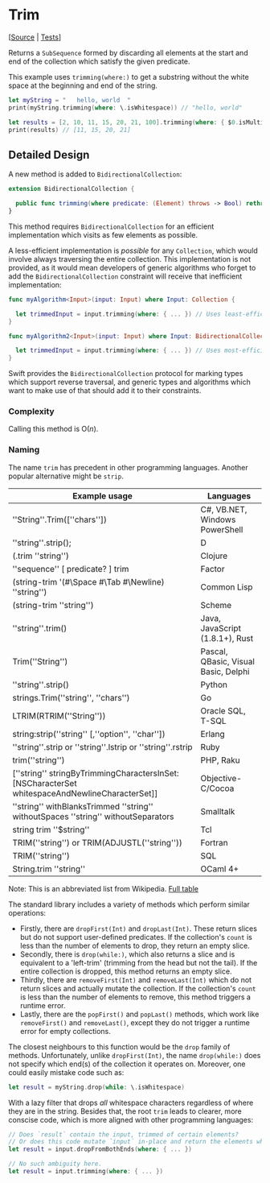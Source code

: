 # Trim

[[Source](https://github.com/apple/swift-algorithms/blob/main/Sources/Algorithms/Trim.swift) |
 [Tests](https://github.com/apple/swift-algorithms/blob/main/Tests/SwiftAlgorithmsTests/TrimTests.swift)]

Returns a `SubSequence` formed by discarding all elements at the start and end of the collection
which satisfy the given predicate.

This example uses `trimming(where:)` to get a substring without the white space at the beginning and end of the string.

```swift
let myString = "   hello, world  "
print(myString.trimming(where: \.isWhitespace)) // "hello, world"

let results = [2, 10, 11, 15, 20, 21, 100].trimming(where: { $0.isMultiple(of: 2) })
print(results) // [11, 15, 20, 21]
```

## Detailed Design

A new method is added to `BidirectionalCollection`:

```swift
extension BidirectionalCollection {

  public func trimming(where predicate: (Element) throws -> Bool) rethrows -> SubSequence
}
```

This method requires `BidirectionalCollection` for an efficient implementation which visits as few elements as possible.

A less-efficient implementation is _possible_ for any `Collection`, which would involve always traversing the
entire collection. This implementation is not provided, as it would mean developers of generic algorithms who forget
to add the `BidirectionalCollection` constraint will receive that inefficient implementation:

```swift
func myAlgorithm<Input>(input: Input) where Input: Collection {

  let trimmedInput = input.trimming(where: { ... }) // Uses least-efficient implementation.
}

func myAlgorithm2<Input>(input: Input) where Input: BidirectionalCollection {

  let trimmedInput = input.trimming(where: { ... }) // Uses most-efficient implementation.
}
```

Swift provides the `BidirectionalCollection` protocol for marking types which support reverse traversal,
and generic types and algorithms which want to make use of that should add it to their constraints.

### Complexity

Calling this method is O(_n_).

### Naming

The name `trim` has precedent in other programming languages. Another popular alternative might be `strip`.

| Example usage | Languages |
|-|-|
| ''String''.Trim([''chars'']) | C#, VB.NET, Windows PowerShell |
| ''string''.strip(); | D |
| (.trim ''string'') | Clojure |
| ''sequence'' [ predicate? ] trim | Factor |
| (string-trim '(#\Space #\Tab #\Newline) ''string'') | Common Lisp |
| (string-trim ''string'') | Scheme |
| ''string''.trim() | Java, JavaScript (1.8.1+), Rust |
| Trim(''String'') | Pascal, QBasic, Visual Basic, Delphi |
| ''string''.strip() | Python |
| strings.Trim(''string'', ''chars'') | Go |
| LTRIM(RTRIM(''String'')) | Oracle SQL, T-SQL |
| string:strip(''string'' [,''option'', ''char'']) | Erlang |
| ''string''.strip or ''string''.lstrip or ''string''.rstrip | Ruby |
| trim(''string'') | PHP, Raku |
| [''string'' stringByTrimmingCharactersInSet:[NSCharacterSet whitespaceAndNewlineCharacterSet]] | Objective-C/Cocoa |
| ''string'' withBlanksTrimmed ''string'' withoutSpaces ''string'' withoutSeparators | Smalltalk |
| string trim ''$string'' | Tcl |
| TRIM(''string'') or TRIM(ADJUSTL(''string'')) | Fortran |
| TRIM(''string'') | SQL |
| String.trim ''string'' | OCaml 4+ |

Note: This is an abbreviated list from Wikipedia. [Full table](https://en.wikipedia.org/wiki/Comparison_of_programming_languages_(string_functions)#trim)

The standard library includes a variety of methods which perform similar operations:

- Firstly, there are `dropFirst(Int)` and `dropLast(Int)`. These return slices but do not support user-defined predicates.
  If the collection's `count` is less than the number of elements to drop, they return an empty slice.
- Secondly, there is `drop(while:)`, which also returns a slice and is equivalent to a 'left-trim' (trimming from the head but not the tail).
  If the entire collection is dropped, this method returns an empty slice.
- Thirdly, there are `removeFirst(Int)` and `removeLast(Int)` which do not return slices and actually mutate the collection.
  If the collection's `count` is less than the number of elements to remove, this method triggers a runtime error.
- Lastly, there are the `popFirst()` and `popLast()` methods, which work like `removeFirst()` and `removeLast()`,
  except they do not trigger a runtime error for empty collections.

The closest neighbours to this function would be the `drop` family of methods. Unfortunately, unlike `dropFirst(Int)`,
the name `drop(while:)` does not specify which end(s) of the collection it operates on. Moreover, one could easily
mistake code such as:

```swift
let result = myString.drop(while: \.isWhitespace)
```

With a lazy filter that drops _all_ whitespace characters regardless of where they are in the string.
Besides that, the root `trim` leads to clearer, more conscise code, which is more aligned with other programming
languages:

```swift
// Does `result` contain the input, trimmed of certain elements?
// Or does this code mutate `input` in-place and return the elements which were dropped?
let result = input.dropFromBothEnds(where: { ... })

// No such ambiguity here.
let result = input.trimming(where: { ... })
```
